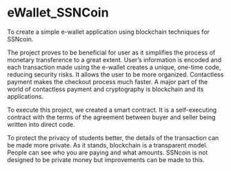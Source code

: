 # eWallet_SSNCoin
To create a simple e-wallet application using blockchain techniques for SSNcoin.

The project proves to be beneficial for user as it simplifies the process of monetary
transference to a great extent. User’s information is encoded and each transaction made
using the e-wallet creates a unique, one-time code, reducing security risks. It allows the user
to be more organized. Contactless payment makes the checkout process much faster. A
major part of the world of contactless payment and cryptography is blockchain and its
applications.

To execute this project, we created a smart contract. It is a self-executing contract
with the terms of the agreement between buyer and seller being written into direct
code.

To protect the privacy of students better, the details of the transaction can be made more
private. As it stands, blockchain is a transparent model. People can see who you are paying
and what amounts. SSNcoin is not designed to be private money but improvements can be
made to this.
